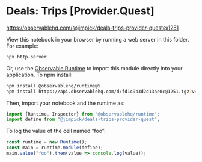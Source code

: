 # Deals: Trips [Provider.Quest]

https://observablehq.com/@jimpick/deals-trips-provider-quest@1251

View this notebook in your browser by running a web server in this folder. For
example:

~~~sh
npx http-server
~~~

Or, use the [Observable Runtime](https://github.com/observablehq/runtime) to
import this module directly into your application. To npm install:

~~~sh
npm install @observablehq/runtime@5
npm install https://api.observablehq.com/d/fd1c9b3d2d13ae0c@1251.tgz?v=3
~~~

Then, import your notebook and the runtime as:

~~~js
import {Runtime, Inspector} from "@observablehq/runtime";
import define from "@jimpick/deals-trips-provider-quest";
~~~

To log the value of the cell named “foo”:

~~~js
const runtime = new Runtime();
const main = runtime.module(define);
main.value("foo").then(value => console.log(value));
~~~
